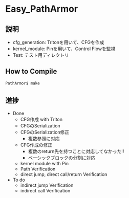 # Easy_PathArmor

## 説明

* cfg_generation: Tritonを用いて、CFGを作成
* kernel_module: Pinを用いて、Control Flowを監視
* Test: テスト用ディレクトリ

## How to Compile
```bash
PathArmor$ make
```
## 進捗

* Done
  * CFG作成 with Triton
  * CFGのSerialization
  * CFGのSerialization修正
    * 複数参照に対応
  * CFG作成の修正
    * 複数のreturn先を持つことに対応してなかった!!
    * ベーシックブロックの分割に対応
  * kernel module with Pin
  * Path Verification
  * direct jump, direct call/return Verification
* To do
  * indirect jump Verification
  * indirect call Verification
